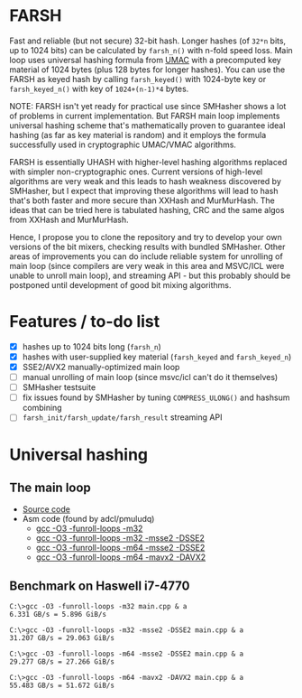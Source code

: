 # FARSH
Fast and reliable (but not secure) 32-bit hash. Longer hashes (of `32*n` bits, up to 1024 bits) can be calculated by `farsh_n()` with n-fold speed loss. Main loop uses universal hashing formula from [UMAC](http://en.wikipedia.org/wiki/UMAC) with a precomputed key material of 1024 bytes (plus 128 bytes for longer hashes). You can use the FARSH as keyed hash by calling `farsh_keyed()` with 1024-byte key or `farsh_keyed_n()` with key of `1024+(n-1)*4` bytes.

NOTE: FARSH isn't yet ready for practical use since SMHasher shows a lot of problems in current implementation. But FARSH main loop implements universal hashing scheme that's mathematically proven to guarantee ideal hashing (as far as key material is random) and it employs the formula successfully used in cryptographic UMAC/VMAC algorithms.

FARSH is essentially UHASH with higher-level hashing algorithms replaced with simpler non-cryptographic ones. Current versions of high-level algorithms are very weak and this leads to hash weakness discovered by SMHasher, but I expect that improving these algorithms will lead to hash that's both faster and more secure than XXHash and MurMurHash. The ideas that can be tried here is tabulated hashing, CRC and the same algos from XXHash and MurMurHash.

Hence, I propose you to clone the repository and try to develop your own versions of the bit mixers, checking results with bundled SMHasher. Other areas of improvements you can do include reliable system for unrolling of main loop (since compilers are very weak in this area and MSVC/ICL were unable to unroll main loop), and streaming API - but this probably should be postponed until development of good bit mixing algorithms.

# Features / to-do list
- [x] hashes up to 1024 bits long (`farsh_n`)
- [x] hashes with user-supplied key material (`farsh_keyed` and `farsh_keyed_n`)
- [x] SSE2/AVX2 manually-optimized main loop
- [ ] manual unrolling of main loop (since msvc/icl can't do it themselves)
- [ ] SMHasher testsuite
- [ ] fix issues found by SMHasher by tuning `COMPRESS_ULONG()` and hashsum combining
- [ ] `farsh_init/farsh_update/farsh_result` streaming API

# Universal hashing
## The main loop
- [Source code](farsh.c#L34)
- Asm code (found by adcl/pmuludq)
  - [gcc -O3 -funroll-loops -m32](gcc32.lst#L286)
  - [gcc -O3 -funroll-loops -m32 -msse2 -DSSE2](gcc32sse2.lst#L326)
  - [gcc -O3 -funroll-loops -m64 -msse2 -DSSE2](gcc64sse2.lst#L257)
  - [gcc -O3 -funroll-loops -m64 -mavx2 -DAVX2](gcc64avx2.lst#L259)

## Benchmark on Haswell i7-4770
```
C:\>gcc -O3 -funroll-loops -m32 main.cpp & a
6.331 GB/s = 5.896 GiB/s

C:\>gcc -O3 -funroll-loops -m32 -msse2 -DSSE2 main.cpp & a
31.207 GB/s = 29.063 GiB/s

C:\>gcc -O3 -funroll-loops -m64 -msse2 -DSSE2 main.cpp & a
29.277 GB/s = 27.266 GiB/s

C:\>gcc -O3 -funroll-loops -m64 -mavx2 -DAVX2 main.cpp & a
55.483 GB/s = 51.672 GiB/s
```
